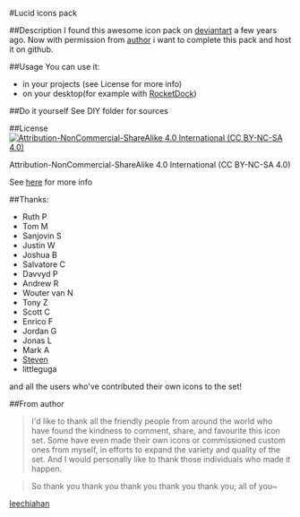 #Lucid icons pack

##Description
I found this awesome icon pack on [deviantart](http://leechiahan.deviantart.com/art/Lucid-Icons-104175952) a few years ago.
Now with permission from [author](http://jlee.ca/) i want to complete this pack and host it on github.

##Usage
You can use it:
- in your projects (see License for more info)
- on your desktop(for example with [RocketDock](http://rocketdock.com/))

##Do it yourself
See DIY folder for sources
    
##License
[![Attribution-NonCommercial-ShareAlike 4.0 International (CC BY-NC-SA 4.0)](https://i.creativecommons.org/l/by-nc-sa/4.0/88x31.png)](http://creativecommons.org/licenses/by-nc-sa/4.0/)

Attribution-NonCommercial-ShareAlike 4.0 International (CC BY-NC-SA 4.0)

See [here](http://creativecommons.org/licenses/by-nc-sa/4.0/) for more info

##Thanks:
- Ruth P
- Tom M
- Sanjovin S
- Justin W
- Joshua B
- Salvatore C
- Davvyd P
- Andrew R
- Wouter van N
- Tony Z
- Scott C
- Enrico F
- Jordan G
- Jonas L
- Mark A
- [Steven](http://headshot1.deviantart.com/art/Extra-Lucid-Icons-145348674)
- littleguga

and all the users who've contributed their own icons to the set!

##From author
>I'd like to thank all the friendly people from around the
world who have found the kindness to comment, share, and 
favourite this icon set. Some have even made their own icons 
or commissioned custom ones from myself, in efforts to expand
the variety and quality of the set. And I would personally
like to thank those individuals who made it happen.

>So thank you thank you thank you thank you thank you; all of you~

[leechiahan](http://jlee.ca/)